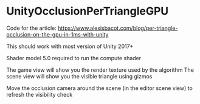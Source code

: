 # UnityOcclusionPerTriangleGPU
Code for the article: https://www.alexisbacot.com/blog/per-triangle-occlusion-on-the-gpu-in-1ms-with-unity

This should work with most version of Unity 2017+

Shader model 5.0 required to run the compute shader

The game view will show you the render texture used by the algorithm
The scene view will show you the visible triangle using gizmos

Move the occlusion camera around the scene (in the editor scene view) to refresh the visibility check

